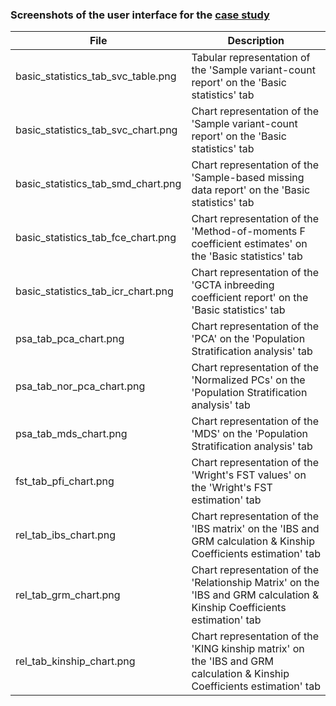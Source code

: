 ### Screenshots of the user interface for the [case study](../../Case_study_datasets/rapdb_30depth_5gr_ld_pr/)
| File | Description |
| --- | --- |
| basic_statistics_tab_svc_table.png | Tabular representation of the 'Sample variant-count report' on the 'Basic statistics' tab |
| basic_statistics_tab_svc_chart.png | Chart representation of the 'Sample variant-count report' on the 'Basic statistics' tab |
| basic_statistics_tab_smd_chart.png | Chart representation of the 'Sample-based missing data report' on the 'Basic statistics' tab |
| basic_statistics_tab_fce_chart.png | Chart representation of the 'Method-of-moments F coefficient estimates' on the 'Basic statistics' tab |
| basic_statistics_tab_icr_chart.png | Chart representation of the 'GCTA inbreeding coefficient report' on the 'Basic statistics' tab |
| psa_tab_pca_chart.png | Chart representation of the 'PCA' on the 'Population Stratification analysis' tab |
| psa_tab_nor_pca_chart.png | Chart representation of the 'Normalized PCs' on the 'Population Stratification analysis' tab |
| psa_tab_mds_chart.png | Chart representation of the 'MDS' on the 'Population Stratification analysis' tab |
| fst_tab_pfi_chart.png | Chart representation of the 'Wright's FST values' on the 'Wright's FST estimation' tab |
| rel_tab_ibs_chart.png | Chart representation of the 'IBS matrix' on the 'IBS and GRM calculation & Kinship Coefficients estimation' tab |
| rel_tab_grm_chart.png | Chart representation of the 'Relationship Matrix' on the 'IBS and GRM calculation & Kinship Coefficients estimation' tab |
| rel_tab_kinship_chart.png | Chart representation of the 'KING kinship matrix' on the 'IBS and GRM calculation & Kinship Coefficients estimation' tab |
